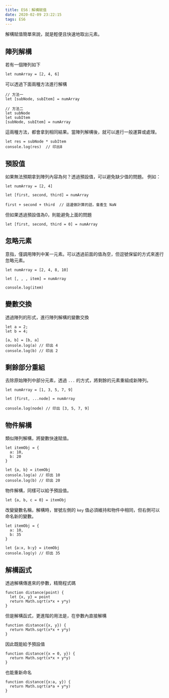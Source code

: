 ```yaml
---
title: ES6：解構賦值
date: 2020-02-09 23:22:15
tags: ES6
---
```

解構賦值簡單來說，就是輕便且快速地取出元素。
<!--more-->
## 陣列解構
若有一個陣列如下
```
let numArray = [2, 4, 6]
```
可以透過下面兩種方法進行解構
```
// 方法一
let [subNode, subItem] = numArray

// 方法二
let subNode
let subItem
[subNode, subItem] = numArray
```
這兩種方法，都會拿到相同結果。當陣列解構後，就可以進行一般運算或處理。
```
let res = subNode * subItem
console.log(res)  // 印出8
```
## 預設值
如果無法預期拿到陣列內容為何？透過預設值，可以避免缺少值的問題。
例如：
```
let numArray = [2, 4]

let [first, second, third] = numArray

first + second + third  // 這邊做計算的話，會產生 NaN
```
但如果透過預設值為0，則能避免上面的問題
```
let [first, second, third = 0] = numArray
```
## 忽略元素
意指，僅調用陣列中某一元素。可以透過前面的值為空，但逗號保留的方式來進行忽略元素。
```
let numArray = [2, 4, 8, 10]

let [, , , item] = numArray

console.log(item)
```
## 變數交換
透過陣列的形式，進行陣列解構的變數交換
```
let a = 2;
let b = 4;

[a, b] = [b, a]
console.log(a) // 印出 4
console.log(b) // 印出 2
```
## 剩餘部分重組
去除原始陣列中部分元素，透過 `...` 的方式，將剩餘的元素重組成新陣列。
```
let numArray = [1, 3, 5, 7, 9]

let [first, ...node] = numArray

console.log(node) // 印出 [3, 5, 7, 9]
```
## 物件解構
類似陣列解構，將變數快速賦值。
```
let itemObj = {
  a: 10,
  b: 20
}

let {a, b} = itemObj
console.log(a) // 印出 10
console.log(b) // 印出 20
```
物件解構，同樣可以給予預設值。
```
let {a, b, c = 0} = itemObj
```
改變變數名稱，解構時，冒號左側的 `key` 值必須維持和物件中相同，但右側可以命名新的變數。
```
let itemObj = {
  a: 10,
  b: 35
}

let {a:x, b:y} = itemObj
console.log(y) // 印出 35
```
## 解構函式
透過解構傳進來的參數，精簡程式碼
```
function distance(point) {
  let {x, y} = point
  return Math.sqrt(x*x + y*y)
}
```
但是解構函式，更進階的用法是，在參數內直接解構
```
function distance({x, y}) {
  return Math.sqrt(x*x + y*y)
}
```
因此既能給予預設值
```
function distance({x = 0, y}) {
  return Math.sqrt(x*x + y*y)
}
```
也能重新命名
```
function distance({x:a, y}) {
  return Math.sqrt(a*a + y*y)
}
```